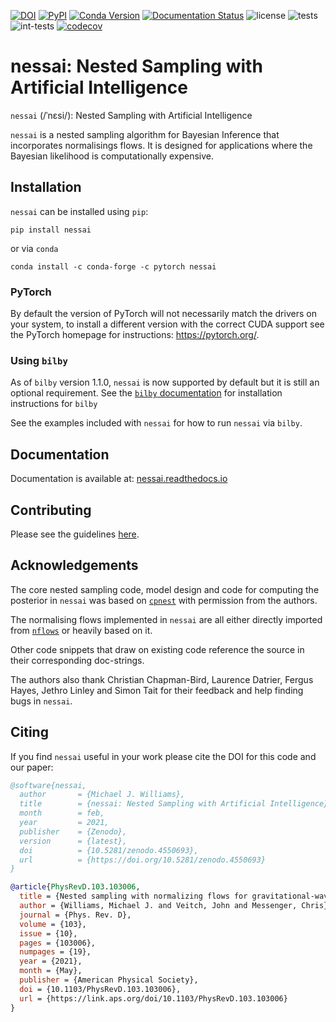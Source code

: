 [![DOI](https://zenodo.org/badge/DOI/10.5281/zenodo.4550693.svg)](https://doi.org/10.5281/zenodo.4550693)
[![PyPI](https://img.shields.io/pypi/v/nessai)](https://pypi.org/project/nessai/)
[![Conda Version](https://img.shields.io/conda/vn/conda-forge/nessai.svg)](https://anaconda.org/conda-forge/nessai)
[![Documentation Status](https://readthedocs.org/projects/nessai/badge/?version=latest)](https://nessai.readthedocs.io/en/latest/?badge=latest)
![license](https://anaconda.org/conda-forge/nessai/badges/license.svg)
![tests](https://github.com/mj-will/nessai/actions/workflows/tests.yml/badge.svg)
![int-tests](https://github.com/mj-will/nessai/actions/workflows/integration-tests.yml/badge.svg)
[![codecov](https://codecov.io/gh/mj-will/nessai/branch/main/graph/badge.svg?token=O7SN167SK6)](https://codecov.io/gh/mj-will/nessai)

# nessai: Nested Sampling with Artificial Intelligence

``nessai`` (/ˈnɛsi/): Nested Sampling with Artificial Intelligence

``nessai`` is a nested sampling algorithm for Bayesian Inference that incorporates normalisings flows. It is designed for applications where the Bayesian likelihood is computationally expensive.

## Installation

``nessai`` can be installed using ``pip``:

```console
pip install nessai
```

or via ``conda``

```console
conda install -c conda-forge -c pytorch nessai
```

### PyTorch

By default the version of PyTorch will not necessarily match the drivers on your system, to install a different version with the correct CUDA support see the PyTorch homepage for instructions: https://pytorch.org/.

### Using ``bilby``

As of `bilby` version 1.1.0, ``nessai`` is now supported by default but it is still an optional requirement. See the [``bilby`` documentation](https://lscsoft.docs.ligo.org/bilby/index.html) for installation instructions for `bilby`

See the examples included with ``nessai`` for how to run ``nessai`` via ``bilby``.

## Documentation

Documentation is available at: [nessai.readthedocs.io](https://nessai.readthedocs.io/)


## Contributing

Please see the guidelines [here](https://github.com/mj-will/nessai/blob/master/CONTRIBUTING.md).


## Acknowledgements

The core nested sampling code, model design and code for computing the posterior in ``nessai`` was based on [`cpnest`](https://github.com/johnveitch/cpnest) with permission from the authors.

The normalising flows implemented in ``nessai`` are all either directly imported from [`nflows`](https://github.com/bayesiains/nflows/tree/master/nflows) or heavily based on it.

Other code snippets that draw on existing code reference the source in their corresponding doc-strings.

The authors also thank Christian Chapman-Bird, Laurence Datrier, Fergus Hayes, Jethro Linley and Simon Tait for their feedback and help finding bugs in ``nessai``.

## Citing

If you find ``nessai`` useful in your work please cite the DOI for this code and our paper:

```bibtex
@software{nessai,
  author       = {Michael J. Williams},
  title        = {nessai: Nested Sampling with Artificial Intelligence},
  month        = feb,
  year         = 2021,
  publisher    = {Zenodo},
  version      = {latest},
  doi          = {10.5281/zenodo.4550693},
  url          = {https://doi.org/10.5281/zenodo.4550693}
}

@article{PhysRevD.103.103006,
  title = {Nested sampling with normalizing flows for gravitational-wave inference},
  author = {Williams, Michael J. and Veitch, John and Messenger, Chris},
  journal = {Phys. Rev. D},
  volume = {103},
  issue = {10},
  pages = {103006},
  numpages = {19},
  year = {2021},
  month = {May},
  publisher = {American Physical Society},
  doi = {10.1103/PhysRevD.103.103006},
  url = {https://link.aps.org/doi/10.1103/PhysRevD.103.103006}
}
```
